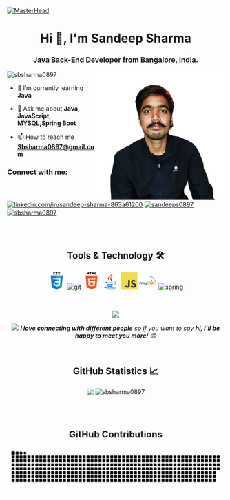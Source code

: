 [![MasterHead](https://1.bp.blogspot.com/-7A4WynwLsMw/XbBpCXG8fHI/AAAAAAAAMt4/uOa1bpLskYgrwGbllhSu2SDj_Mig8SXJQCLcBGAsYHQ/s1600/2000_600px.gif)](https://rishavchanda.io)

<h1 align="center">Hi 👋, I'm Sandeep Sharma</h1>



<h3 align="center">Java Back-End Developer from Bangalore, India.</h3>


<img align="right" alt="Coding" height="300" width="300" border-radius=50% src="https://github.com/Sbsharma0897/Sbsharma0897/blob/a8ec7dd07d5ae6d25b77e025156886ae2ed0a877/1608661833182_prev_ui.png">
<p align="left"> 
<img src="https://komarev.com/ghpvc/?username=sbsharma0897&label=Profile%20views&color=0e75b6&style=flat" alt="sbsharma0897" /> 
</p>

- 🌱 I’m currently learning **Java**

- 💬 Ask me about **Java, JavaScript, MYSQL,Spring Boot**

- 📫 How to reach me **Sbsharma0897@gmail.com**




<h3 align="left">Connect with me:</h3>
<p align="left">
<a href="https://linkedin.com/in/linkedin.com/in/sandeep-sharma-863a61200" target="blank"><img align="center" src="https://raw.githubusercontent.com/rahuldkjain/github-profile-readme-generator/master/src/images/icons/Social/linked-in-alt.svg" alt="linkedin.com/in/sandeep-sharma-863a61200" height="30" width="40" /></a>
<a href="https://www.leetcode.com/sandeeps0897" target="blank"><img align="center" src="https://raw.githubusercontent.com/rahuldkjain/github-profile-readme-generator/master/src/images/icons/Social/leet-code.svg" alt="sandeeps0897" height="30" width="40" /></a>
<a href="https://auth.geeksforgeeks.org/user/sbsharma0897" target="blank"><img align="center" src="https://raw.githubusercontent.com/rahuldkjain/github-profile-readme-generator/master/src/images/icons/Social/geeks-for-geeks.svg" alt="sbsharma0897" height="30" width="40" /></a>
</p>

<br>
<br><h2 align="center"> Tools & Technology 🛠</h2>

<p align="center"> <a href="https://www.w3schools.com/css/" target="_blank" rel="noreferrer">
<img src="https://raw.githubusercontent.com/devicons/devicon/master/icons/css3/css3-original-wordmark.svg" alt="css3" width="40" height="40"/> </a> <a href="https://git-scm.com/" target="_blank" rel="noreferrer"> 
<img src="https://www.vectorlogo.zone/logos/git-scm/git-scm-icon.svg" alt="git" width="40" height="40"/> </a> <a href="https://www.w3.org/html/" target="_blank" rel="noreferrer"> 
<img src="https://raw.githubusercontent.com/devicons/devicon/master/icons/html5/html5-original-wordmark.svg" alt="html5" width="40" height="40"/> </a> <a href="https://www.java.com" target="_blank" rel="noreferrer"> <img src="https://raw.githubusercontent.com/devicons/devicon/master/icons/java/java-original.svg" alt="java" width="40" height="40"/> </a> <a href="https://developer.mozilla.org/en-US/docs/Web/JavaScript" target="_blank" rel="noreferrer"> <img src="https://raw.githubusercontent.com/devicons/devicon/master/icons/javascript/javascript-original.svg" alt="javascript" width="40" height="40"/> </a> <a href="https://www.mysql.com/" target="_blank" rel="noreferrer"> <img src="https://raw.githubusercontent.com/devicons/devicon/master/icons/mysql/mysql-original-wordmark.svg" alt="mysql" width="40" height="40"/> </a> <a href="https://spring.io/" target="_blank" rel="noreferrer"> <img src="https://www.vectorlogo.zone/logos/springio/springio-icon.svg" alt="spring" width="40" height="40"/> </a> </p>

<br>

<p align="center"><img align="center"  src="https://github-readme-stats.vercel.app/api/top-langs/?username=sbsharma0897&layout=compact&theme=radical&langs_count=20&hide_title=true"/></p>


<p align="center">
<img src="https://media.giphy.com/media/LnQjpWaON8nhr21vNW/giphy.gif" width="60"> <em><b>I love connecting with different people</b> so if you want to say <b>hi, I'll be happy to meet you more!</b> 😊</em>
</p>

<br><h2 align="center"> GitHub Statistics 📈 </h2>

<p align="center" >
    <img align="center" src="https://github-readme-stats.vercel.app/api?username=sbsharma0897&theme=radical&show_icons=true&hide_title=true&include_all_commits=true"/>
    <img align="center" src="https://github-readme-streak-stats.herokuapp.com/?user=sbsharma0897&theme=dark&" alt="sbsharma0897" />

</p>
<br>
<br><h2 align="center"> GitHub Contributions</h2>

<p align="center"> <img src="https://github.com/Sbsharma0897/Sbsharma0897/blob/6f595786e928e68c2b2c3921021093e9a47a7b78/github-user-contribution.svg" alt="sandeep contributions" /> </p>


